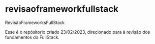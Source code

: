 # revisaoframeworkfullstack
RevisãoFrameworksFullStack

Esse é o repósitorio criado 23/02/2023, direcionado para à revisão dos fundamentos do FullStack.

